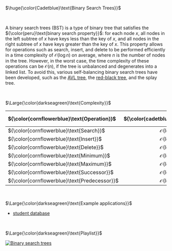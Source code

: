 $\huge{\color{Cadetblue}\text{Binary Search Trees}}$

<br/>

A binary search trees (BST) is a type of binary tree that satisfies the ${\color{peru}\text{binary search property}}$: for each node $x$, all nodes in the left subtree of $x$ have keys less than the key of $x$, and all nodes in the right subtree of $x$ have keys greater than the key of $x$. This property allows for operations such as search, insert, and delete to be performed efficiently in a time complexity of $\mathcal{O}(\log{n})$ on average, where $n$ is the number of nodes in the tree. However, in the worst case, the time complexity of these operations can be $\mathcal{O}(n)$, if the tree is unbalanced and degenerates into a linked list. To avoid this, various self-balancing binary search trees have been developed, such as the [AVL tree](../avltrees/README.md), the [red-black tree](../rbtrees/README.md), and the splay tree.

<br/>

$\Large{\color{darkseagreen}\text{Complexity}}$

| ${\color{cornflowerblue}\text{Operation}}$  | ${\color{cadetblue}\text{Average}}$ | ${\color{cadetblue}\text{Worst-case}}$ |
|:---|:---:|:---:|
| ${\color{cornflowerblue}\text{Search}}$     | $\mathcal{O}(\log{n})$ | $\mathcal{O}(n)$ |
| ${\color{cornflowerblue}\text{Insert}}$     | $\mathcal{O}(\log{n})$ | $\mathcal{O}(n)$ |
| ${\color{cornflowerblue}\text{Delete}}$     | $\mathcal{O}(\log{n})$ | $\mathcal{O}(n)$ |
| ${\color{cornflowerblue}\text{Minimum}}$    | $\mathcal{O}(\log{n})$ | $\mathcal{O}(n)$ |
| ${\color{cornflowerblue}\text{Maximum}}$    | $\mathcal{O}(\log{n})$ | $\mathcal{O}(n)$ |
| ${\color{cornflowerblue}\text{Successor}}$  | $\mathcal{O}(\log{n})$ | $\mathcal{O}(n)$ |
| ${\color{cornflowerblue}\text{Predecessor}}$| $\mathcal{O}(\log{n})$ | $\mathcal{O}(n)$ |

<br/>

$\Large{\color{darkseagreen}\text{Example applications}}$

- [student database](application/students.c)

<br/>

$\Large{\color{darkseagreen}\text{Playlist}}$  

[![Binary search trees](https://img.youtube.com/vi/LwpLXm3eb6A/0.jpg)](https://www.youtube.com/watch?v=JfSdGQdAzq8&list=PLDV1Zeh2NRsCYY48kOkeLQ-cg9-eqInzs)
